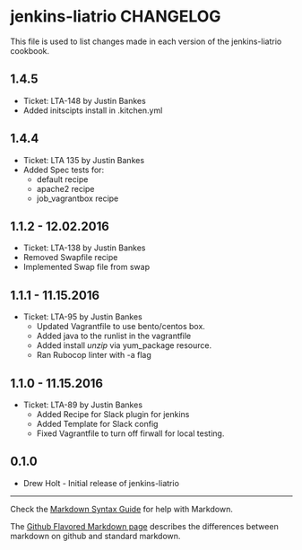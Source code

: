 jenkins-liatrio CHANGELOG
=========================

This file is used to list changes made in each version of the jenkins-liatrio cookbook.

1.4.5 
-----
- Ticket: LTA-148 by Justin Bankes
- Added initscipts install in .kitchen.yml

1.4.4 
-----
- Ticket: LTA 135 by Justin Bankes
- Added Spec tests for:
  - default recipe
  - apache2 recipe
  - job_vagrantbox recipe

1.1.2 - 12.02.2016
-----
- Ticket: LTA-138 by Justin Bankes
- Removed Swapfile recipe 
- Implemented Swap file from swap 


1.1.1 - 11.15.2016
-----
- Ticket: LTA-95 by Justin Bankes
  - Updated Vagrantfile to use bento/centos box.
  - Added java to the runlist in the vagrantfile
  - Added install _unzip_ via yum_package resource.
  - Ran Rubocop linter with -a flag

1.1.0 - 11.15.2016
-----
- Ticket: LTA-89 by Justin Bankes
  - Added Recipe for Slack plugin for jenkins
  - Added Template for Slack config
  - Fixed Vagrantfile to turn off firwall for local testing.


0.1.0
-----
- Drew Holt - Initial release of jenkins-liatrio

- - -
Check the [Markdown Syntax Guide](http://daringfireball.net/projects/markdown/syntax) for help with Markdown.

The [Github Flavored Markdown page](http://github.github.com/github-flavored-markdown/) describes the differences between markdown on github and standard markdown.
